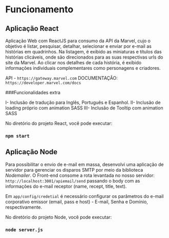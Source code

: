 # Funcionamento

## Aplicação React

Aplicação Web com ReactJS para consumo da API da Marvel, cujo o objetivo é listar, pesquisar, detalhar, selecionar e enviar por e-mail as histórias em quadrinhos. 
Na listagem, é exibido as miniaturas e títulos das histórias clicáveis, onde são direcionados para as suas respectivas urls do site da Marvel. Ao clicar nos detalhes
de cada história, é exibido informações individuais complementares como personagens e criadores.

API - `https://gateway.marvel.com`
DOCUMENTAÇÂO: `https://developer.marvel.com/docs`

###Funcionalidades extra

I- Inclusão de tradução para Inglês, Português e Espanhol.
II- Inclusão de loading próprio com animation SASS
III- Inclusão de Tooltip com animation SASS

No diretório do projeto React, você pode executar:

### `npm start`

## Aplicação Node

Para possibilitar o envio de e-mail em massa, desenvolvi uma aplicação de servidor para gerenciar os disparos SMTP por meio da biblioteca *Nodemailer*. 
O Front-end consome a rota levantada no nosso servidor: `http://localhost:3001/apiemail/send` passando o body com as informações do e-mail receptor (name, recept, title, text).

Em `app/config/credetial` é necessário configurar os parâmetros do e-mail corporativo emissor (email, pass e host) - E-mail, Senha e Domínio, respectivamente.

No diretório do projeto Node, você pode executar:

### `node server.js`
